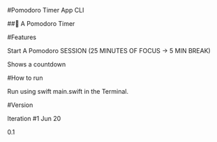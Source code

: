 #Pomodoro Timer App CLI

##🧮 A Pomodoro Timer 


#Features

Start A Pomodoro SESSION (25 MINUTES OF FOCUS → 5 MIN BREAK)

Shows a countdown 


#How to run

Run using swift main.swift in the Terminal.



#Version

Iteration #1 Jun 20

0.1
